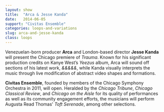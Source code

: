 ```yaml
---
layout: show
title:  "Arca & Jesse Kanda"
date:   2014-06-05
support: "Civitas Ensemble"
categories: loops-and-variations
slug: arca-and-jesse-kanda
class: loops
---
```


Venezuelan-born producer **Arca** and London-based director **Jesse Kanda** will present the Chicago premiere of *Trauma*. Known for his significant production credits on Kanye West’s *Yeezus* album, Arca will sound off sections of his latest work, *&&&&&*, while Kanda visually interprets the music through live modification of abstract video shapes and formations.

**Civitas Ensemble**, founded by members of the Chicago Symphony Orchestra in 2011, will open. Heralded by the *Chicago Tribune*, *Chicago Classical Review*, and *Chicago on the Aisle* for its quality of performances as well as its community engagement efforts, the musicians will perform Augusta Read Thomas' *Toft Serenade*, among other selections.